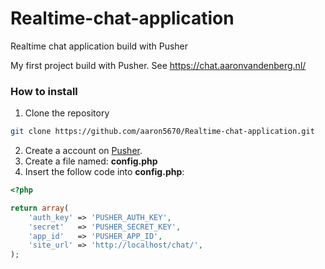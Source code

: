 # Realtime-chat-application
Realtime chat application build with Pusher

My first project build with Pusher.
See https://chat.aaronvandenberg.nl/

### How to install
1. Clone the repository
```bash
git clone https://github.com/aaron5670/Realtime-chat-application.git
```

2. Create a account on [Pusher](http://pusher.com/ "Pusher").
3. Create a file named: **config.php**
4. Insert the follow code into **config.php**:
```php
<?php

return array(
	'auth_key' => 'PUSHER_AUTH_KEY',
	'secret'   => 'PUSHER_SECRET_KEY',
	'app_id'   => 'PUSHER_APP_ID',
	'site_url' => 'http://localhost/chat/',
);
```
